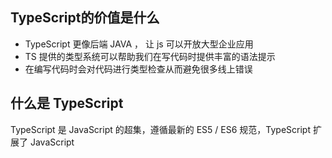 ## TypeScript的价值是什么

- TypeScript 更像后端 JAVA ， 让 js 可以开放大型企业应用
- TS 提供的类型系统可以帮助我们在写代码时提供丰富的语法提示
- 在编写代码时会对代码进行类型检查从而避免很多线上错误


## 什么是 TypeScript

TypeScript 是 JavaScript 的超集，遵循最新的 ES5 / ES6 规范，TypeScript 扩展了 JavaScript


